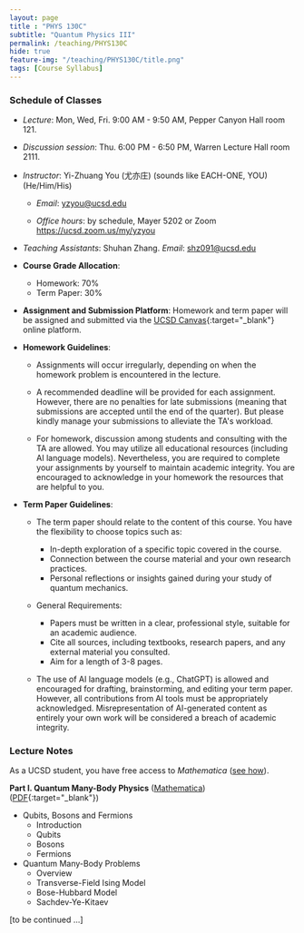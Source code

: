 ```yaml
---
layout: page 
title : "PHYS 130C"
subtitle: "Quantum Physics III"
permalink: /teaching/PHYS130C
hide: true
feature-img: "/teaching/PHYS130C/title.png"
tags: [Course Syllabus]
---
```


### Schedule of Classes

* *Lecture*: Mon, Wed, Fri. 9:00 AM - 9:50 AM, Pepper Canyon Hall room 121.

* *Discussion session*: Thu. 6:00 PM - 6:50 PM, Warren Lecture Hall room 2111. 

* *Instructor*: Yi-Zhuang You (尤亦庄) (sounds like EACH-ONE, YOU) (He/Him/His)

  * *Email*: <yzyou@ucsd.edu>

  * *Office hours*: by schedule, Mayer 5202 or Zoom <https://ucsd.zoom.us/my/yzyou>

* *Teaching Assistants*: Shuhan Zhang.  *Email*: <shz091@ucsd.edu>

* **Course Grade Allocation**: 
  - Homework: 70% 
  - Term Paper: 30%

* **Assignment and Submission Platform**: Homework and term paper will be assigned and submitted via the [UCSD Canvas](https://canvas.ucsd.edu/courses/62629){:target="_blank"} online platform.

* **Homework Guidelines**:

  - Assignments will occur irregularly, depending on when the homework problem is encountered in the lecture.
  
  - A recommended deadline will be provided for each assignment. However, there are no penalties for late submissions (meaning that submissions are accepted until the end of the quarter). But please kindly manage your submissions to alleviate the TA's workload.
  
  - For homework, discussion among students and consulting with the TA are allowed. You may utilize all educational resources (including AI language models). Nevertheless, you are required to complete your assignments by yourself to maintain academic integrity. You are encouraged to acknowledge in your homework the resources that are helpful to you.

* **Term Paper Guidelines**:

  - The term paper should relate to the content of this course. You have the flexibility to choose topics such as:
	  - In-depth exploration of a specific topic covered in the course.
	  - Connection between the course material and your own research practices.
	  - Personal reflections or insights gained during your study of quantum mechanics.
  
  - General Requirements:
	  - Papers must be written in a clear, professional style, suitable for an academic audience.
	  - Cite all sources, including textbooks, research papers, and any external material you consulted.
	  - Aim for a length of 3-8 pages.
  
  - The use of AI language models (e.g., ChatGPT) is allowed and encouraged for drafting, brainstorming, and editing your term paper. However, all contributions from AI tools must be appropriately acknowledged. Misrepresentation of AI-generated content as entirely your own work will be considered a breach of academic integrity.

### Lecture Notes

As a UCSD student, you have free access to *Mathematica* ([see how](/teaching/Mathematica_UCSD)).

**Part I. Quantum Many-Body Physics** ([Mathematica](/teaching/PHYS130C/QuantumManyBody.nb)) ([PDF](/teaching/PHYS130C/QuantumManyBody.pdf){:target="_blank"}) 

- Qubits, Bosons and Fermions
  - Introduction
  - Qubits
  - Bosons
  - Fermions
- Quantum Many-Body Problems
  - Overview
  - Transverse-Field Ising Model
  - Bose-Hubbard Model
  - Sachdev-Ye-Kitaev 
  
[to be continued ...]

